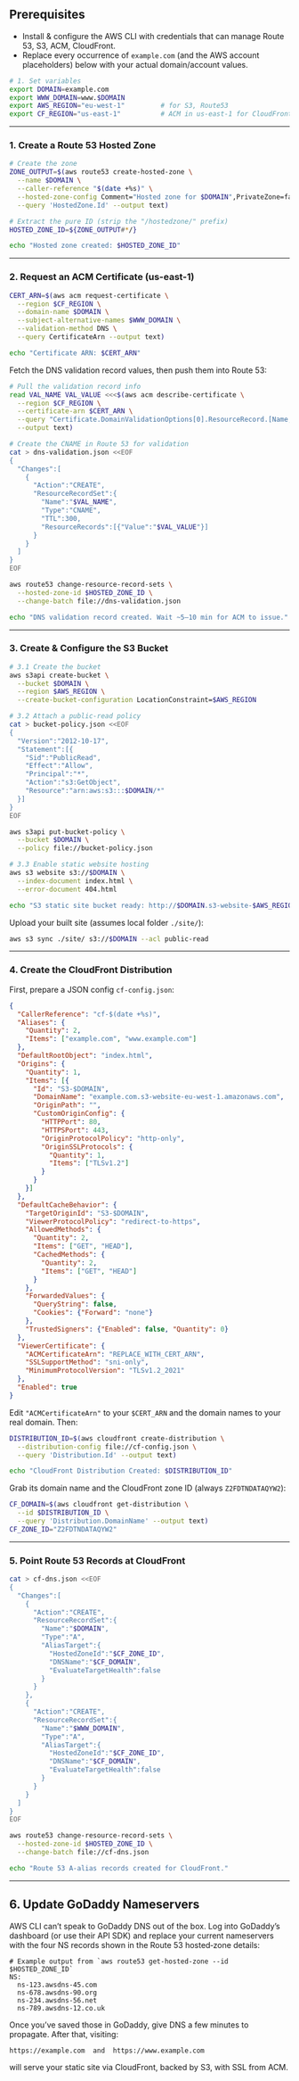 
## Prerequisites

* Install & configure the AWS CLI with credentials that can manage Route 53, S3, ACM, CloudFront.
* Replace every occurrence of `example.com` (and the AWS account placeholders) below with your actual domain/account values.

```bash
# 1. Set variables
export DOMAIN=example.com
export WWW_DOMAIN=www.$DOMAIN
export AWS_REGION="eu-west-1"         # for S3, Route53
export CF_REGION="us-east-1"          # ACM in us-east-1 for CloudFront
```

---

### 1. Create a Route 53 Hosted Zone

```bash
# Create the zone
ZONE_OUTPUT=$(aws route53 create-hosted-zone \
  --name $DOMAIN \
  --caller-reference "$(date +%s)" \
  --hosted-zone-config Comment="Hosted zone for $DOMAIN",PrivateZone=false \
  --query 'HostedZone.Id' --output text)

# Extract the pure ID (strip the "/hostedzone/" prefix)
HOSTED_ZONE_ID=${ZONE_OUTPUT#*/}

echo "Hosted zone created: $HOSTED_ZONE_ID"
```

---

### 2. Request an ACM Certificate (us-east-1)

```bash
CERT_ARN=$(aws acm request-certificate \
  --region $CF_REGION \
  --domain-name $DOMAIN \
  --subject-alternative-names $WWW_DOMAIN \
  --validation-method DNS \
  --query CertificateArn --output text)

echo "Certificate ARN: $CERT_ARN"
```

Fetch the DNS validation record values, then push them into Route 53:

```bash
# Pull the validation record info
read VAL_NAME VAL_VALUE <<<$(aws acm describe-certificate \
  --region $CF_REGION \
  --certificate-arn $CERT_ARN \
  --query "Certificate.DomainValidationOptions[0].ResourceRecord.[Name,Value]" \
  --output text)

# Create the CNAME in Route 53 for validation
cat > dns-validation.json <<EOF
{
  "Changes":[
    {
      "Action":"CREATE",
      "ResourceRecordSet":{
        "Name":"$VAL_NAME",
        "Type":"CNAME",
        "TTL":300,
        "ResourceRecords":[{"Value":"$VAL_VALUE"}]
      }
    }
  ]
}
EOF

aws route53 change-resource-record-sets \
  --hosted-zone-id $HOSTED_ZONE_ID \
  --change-batch file://dns-validation.json

echo "DNS validation record created. Wait ~5–10 min for ACM to issue."
```

---

### 3. Create & Configure the S3 Bucket

```bash
# 3.1 Create the bucket
aws s3api create-bucket \
  --bucket $DOMAIN \
  --region $AWS_REGION \
  --create-bucket-configuration LocationConstraint=$AWS_REGION

# 3.2 Attach a public-read policy
cat > bucket-policy.json <<EOF
{
  "Version":"2012-10-17",
  "Statement":[{
    "Sid":"PublicRead",
    "Effect":"Allow",
    "Principal":"*",
    "Action":"s3:GetObject",
    "Resource":"arn:aws:s3:::$DOMAIN/*"
  }]
}
EOF

aws s3api put-bucket-policy \
  --bucket $DOMAIN \
  --policy file://bucket-policy.json

# 3.3 Enable static website hosting
aws s3 website s3://$DOMAIN \
  --index-document index.html \
  --error-document 404.html

echo "S3 static site bucket ready: http://$DOMAIN.s3-website-$AWS_REGION.amazonaws.com"
```

Upload your built site (assumes local folder `./site/`):

```bash
aws s3 sync ./site/ s3://$DOMAIN --acl public-read
```

---

### 4. Create the CloudFront Distribution

First, prepare a JSON config `cf-config.json`:

```json
{
  "CallerReference": "cf-$(date +%s)",
  "Aliases": {
    "Quantity": 2,
    "Items": ["example.com", "www.example.com"]
  },
  "DefaultRootObject": "index.html",
  "Origins": {
    "Quantity": 1,
    "Items": [{
      "Id": "S3-$DOMAIN",
      "DomainName": "example.com.s3-website-eu-west-1.amazonaws.com",
      "OriginPath": "",
      "CustomOriginConfig": {
        "HTTPPort": 80,
        "HTTPSPort": 443,
        "OriginProtocolPolicy": "http-only",
        "OriginSSLProtocols": {
          "Quantity": 1,
          "Items": ["TLSv1.2"]
        }
      }
    }]
  },
  "DefaultCacheBehavior": {
    "TargetOriginId": "S3-$DOMAIN",
    "ViewerProtocolPolicy": "redirect-to-https",
    "AllowedMethods": {
      "Quantity": 2,
      "Items": ["GET", "HEAD"],
      "CachedMethods": {
        "Quantity": 2,
        "Items": ["GET", "HEAD"]
      }
    },
    "ForwardedValues": {
      "QueryString": false,
      "Cookies": {"Forward": "none"}
    },
    "TrustedSigners": {"Enabled": false, "Quantity": 0}
  },
  "ViewerCertificate": {
    "ACMCertificateArn": "REPLACE_WITH_CERT_ARN",
    "SSLSupportMethod": "sni-only",
    "MinimumProtocolVersion": "TLSv1.2_2021"
  },
  "Enabled": true
}
```

Edit `"ACMCertificateArn"` to your `$CERT_ARN` and the domain names to your real domain. Then:

```bash
DISTRIBUTION_ID=$(aws cloudfront create-distribution \
  --distribution-config file://cf-config.json \
  --query 'Distribution.Id' --output text)

echo "CloudFront Distribution Created: $DISTRIBUTION_ID"
```

Grab its domain name and the CloudFront zone ID (always `Z2FDTNDATAQYW2`):

```bash
CF_DOMAIN=$(aws cloudfront get-distribution \
  --id $DISTRIBUTION_ID \
  --query 'Distribution.DomainName' --output text)
CF_ZONE_ID="Z2FDTNDATAQYW2"
```

---

### 5. Point Route 53 Records at CloudFront

```bash
cat > cf-dns.json <<EOF
{
  "Changes":[
    {
      "Action":"CREATE",
      "ResourceRecordSet":{
        "Name":"$DOMAIN",
        "Type":"A",
        "AliasTarget":{
          "HostedZoneId":"$CF_ZONE_ID",
          "DNSName":"$CF_DOMAIN",
          "EvaluateTargetHealth":false
        }
      }
    },
    {
      "Action":"CREATE",
      "ResourceRecordSet":{
        "Name":"$WWW_DOMAIN",
        "Type":"A",
        "AliasTarget":{
          "HostedZoneId":"$CF_ZONE_ID",
          "DNSName":"$CF_DOMAIN",
          "EvaluateTargetHealth":false
        }
      }
    }
  ]
}
EOF

aws route53 change-resource-record-sets \
  --hosted-zone-id $HOSTED_ZONE_ID \
  --change-batch file://cf-dns.json

echo "Route 53 A-alias records created for CloudFront."
```

---

## 6. Update GoDaddy Nameservers

AWS CLI can’t speak to GoDaddy DNS out of the box. Log into GoDaddy’s dashboard (or use their API SDK) and replace your current nameservers with the four NS records shown in the Route 53 hosted‐zone details:

```
# Example output from `aws route53 get-hosted-zone --id $HOSTED_ZONE_ID`
NS:
  ns-123.awsdns-45.com
  ns-678.awsdns-90.org
  ns-234.awsdns-56.net
  ns-789.awsdns-12.co.uk
```

Once you’ve saved those in GoDaddy, give DNS a few minutes to propagate. After that, visiting:

```
https://example.com  and  https://www.example.com
```

will serve your static site via CloudFront, backed by S3, with SSL from ACM.
